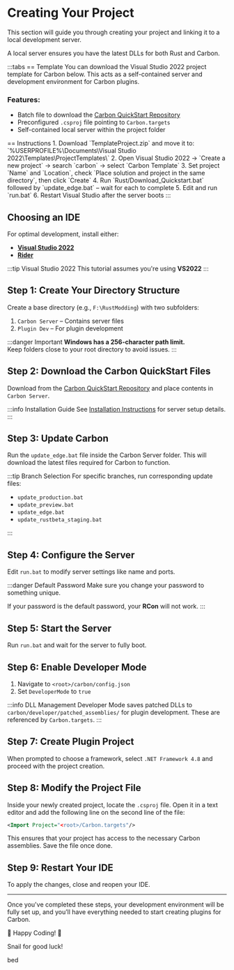 # <CarbonIcons icon="database" /> Creating Your Project

This section will guide you through creating your project and linking it to a local development server.

A local server ensures you have the latest DLLs for both Rust and Carbon.

:::tabs
== Template
You can download the Visual Studio 2022 project template for Carbon below. This acts as a self-contained server and
development environment for Carbon plugins.

### **Features:**

- Batch file to download
  the [Carbon QuickStart Repository](https://github.com/CarbonCommunity/Carbon.QuickStart/tree/main/win)
- Preconfigured `.csproj` file pointing to `Carbon.targets`
- Self-contained local server within the project folder

<CarbonButton href="https://cdn.carbonmod.gg/TemplateProject.zip" text="TemplateProject.zip" icon="clouddownload" external/> 
== Instructions
1. Download `TemplateProject.zip` and move it to:
   `%USERPROFILE%\Documents\Visual Studio 2022\Templates\ProjectTemplates\`
2. Open Visual Studio 2022 → `Create a new project` → search `carbon` → select `Carbon Template`
3. Set project `Name` and `Location`, check `Place solution and project in the same directory`, then click `Create`
4. Run `Rust/Download_Quickstart.bat` followed by `update_edge.bat` – wait for each to complete
5. Edit and run `run.bat`
6. Restart Visual Studio after the server boots
:::

## <CarbonIcons icon="clouddownload" /> Choosing an IDE

For optimal development, install either:

- [**Visual Studio 2022**](https://visualstudio.microsoft.com/vs/)
- [**Rider**](https://www.jetbrains.com/rider/)

:::tip Visual Studio 2022
This tutorial assumes you're using **VS2022**
:::

## <CarbonIcons icon="folderplus" /> Step 1: Create Your Directory Structure

Create a base directory (e.g., `F:\RustModding`) with two subfolders:

1. `Carbon Server` – Contains server files
2. `Plugin Dev` – For plugin development

:::danger Important
**Windows has a 256-character path limit.**  
Keep folders close to your root directory to avoid issues.
:::

## <CarbonIcons icon="download" /> Step 2: Download the Carbon QuickStart Files

Download from the [Carbon QuickStart Repository](https://github.com/CarbonCommunity/Carbon.QuickStart/tree/main/win) and
place contents in `Carbon Server`.

:::info Installation Guide
See [Installation Instructions](/devs/local-server-hosting) for server setup details.
:::

## <CarbonIcons icon="scrolltext" /> Step 3: Update Carbon

Run the `update_edge.bat` file inside the Carbon Server folder. This will download the latest files required for Carbon
to function.

:::tip Branch Selection
For specific branches, run corresponding update files:

- `update_production.bat`
- `update_preview.bat`
- `update_edge.bat`
- `update_rustbeta_staging.bat`

:::

## <CarbonIcons icon="filepenline" /> Step 4: Configure the Server

Edit `run.bat` to modify server settings like name and ports.

:::danger Default Password
Make sure you change your password to something unique.

If your password is the default password, your **RCon** will not work.
:::

## <CarbonIcons icon="play" /> Step 5: Start the Server

Run `run.bat` and wait for the server to fully boot.

## <CarbonIcons icon="filepenline" /> Step 6: Enable Developer Mode

1. Navigate to `<root>/carbon/config.json`
2. Set `DeveloperMode` to `true`

:::info DLL Management
Developer Mode saves patched DLLs to `carbon/developer/patched_assemblies/` for plugin development. These are referenced
by `Carbon.targets`.
:::

## <CarbonIcons icon="fileplus" /> Step 7: Create Plugin Project

When prompted to choose a framework, select `.NET Framework 4.8` and proceed with the project creation.

## <CarbonIcons icon="filepenline" /> Step 8: Modify the Project File

Inside your newly created project, locate the `.csproj` file. Open it in a text editor and add the following line on the
second line of the file:

```xml
<Import Project="<root>/Carbon.targets"/>
```

This ensures that your project has access to the necessary Carbon assemblies. Save the file once done.

## <CarbonIcons icon="power" /> Step 9: Restart Your IDE

To apply the changes, close and reopen your IDE.

---

Once you've completed these steps, your development environment will be fully set up, and you’ll have everything needed
to start creating plugins for Carbon.

🎉 Happy Coding! 🚀

<p>
  <CarbonIcons icon="snail" /> Snail for good luck!
</p>

<p>
  <CarbonIcons icon="bed" /> bed
</p>
